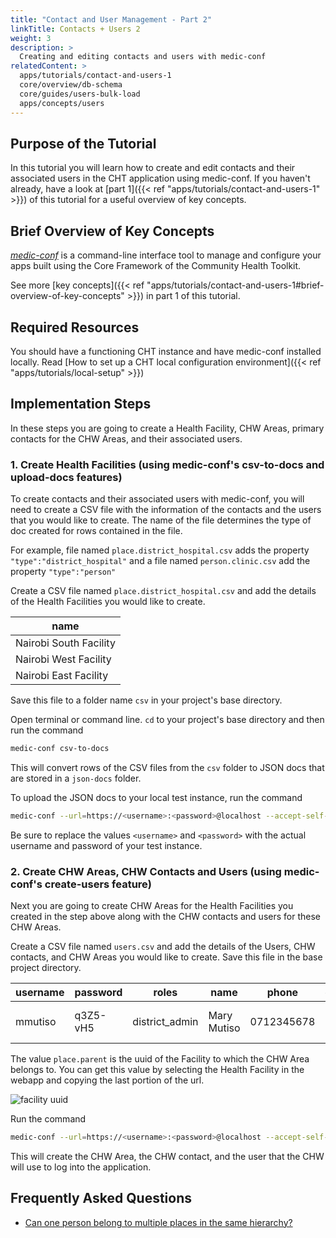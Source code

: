 ```yaml
---
title: "Contact and User Management - Part 2"
linkTitle: Contacts + Users 2
weight: 3
description: >
  Creating and editing contacts and users with medic-conf
relatedContent: >
  apps/tutorials/contact-and-users-1
  core/overview/db-schema
  core/guides/users-bulk-load
  apps/concepts/users
---
```


## Purpose of the Tutorial

In this tutorial you will learn how to create and edit contacts and their associated users in the CHT application using medic-conf. If you haven't already, have a look at [part 1]({{< ref "apps/tutorials/contact-and-users-1" >}}) of this tutorial for a useful overview of key concepts.

## Brief Overview of Key Concepts

[*medic-conf*](https://github.com/medic/medic-conf) is a command-line interface tool to manage and configure your apps built using the Core Framework of the Community Health Toolkit.

See more [key concepts]({{< ref "apps/tutorials/contact-and-users-1#brief-overview-of-key-concepts" >}}) in part 1 of this tutorial.

## Required Resources

You should have a functioning CHT instance and have medic-conf installed locally. Read [How to set up a CHT local configuration environment]({{< ref "apps/tutorials/local-setup" >}})

## Implementation Steps

In these steps you are going to create a Health Facility, CHW Areas, primary contacts for the CHW Areas, and their associated users.

### 1. Create Health Facilities (using medic-conf's csv-to-docs and upload-docs features)

To create contacts and their associated users with medic-conf, you will need to create a CSV file with the information of the contacts and the users that you would like to create. The name of the file determines the type of doc created for rows contained in the file.

For example, file named `place.district_hospital.csv` adds the property `"type":"district_hospital"` and a file named `person.clinic.csv` add the property `"type":"person"`

Create a CSV file named `place.district_hospital.csv` and add the details of the Health Facilities you would like to create.

| name                   |
| ---                    |
| Nairobi South Facility |
| Nairobi West Facility  |
| Nairobi East Facility  |

Save this file to a folder name `csv` in your project's base directory.

Open terminal or command line. `cd` to your project's base directory and then run the command

```zsh
medic-conf csv-to-docs
```

This will convert rows of the CSV files from the `csv` folder to JSON docs that are stored in a `json-docs` folder.

To upload the JSON docs to your local test instance, run the command

```zsh
medic-conf --url=https://<username>:<password>@localhost --accept-self-signed-certs upload-docs
```

Be sure to replace the values `<username>` and `<password>` with the actual username and password of your test instance.

### 2. Create CHW Areas, CHW Contacts and Users (using medic-conf's create-users feature)

Next you are going to create CHW Areas for the Health Facilities you created in the step above along with the CHW contacts and users for these CHW Areas.

Create a CSV file named `users.csv` and add the details of the Users, CHW contacts, and CHW Areas you would like to create. Save this file in the base project directory.

| username | password | roles | name | phone | contact.name | contact.phone | contact.sex | contact.age | place.type | place.name | place.parent |
| --- | --- | --- | --- | --- | --- | --- | --- | --- | --- | --- | --- |
| mmutiso | q3Z5-vH5 | district_admin | Mary Mutiso | 0712345678 | Mary Mutiso | 0712345678 | Female | 36 | health_center | Mary Mutiso's Area | `<facility uuid>` |

The value `place.parent` is the uuid of the Facility to which the CHW Area belongs to. You can get this value by selecting the Health Facility in the webapp and copying the last portion of the url.

![facility uuid](facility-uuid.png "Facility uuid")

Run the command

```zsh
medic-conf --url=https://<username>:<password>@localhost --accept-self-signed-certs create-users
```

This will create the CHW Area, the CHW contact, and the user that the CHW will use to log into the application.

## Frequently Asked Questions

- [Can one person belong to multiple places in the same hierarchy?](https://forum.communityhealthtoolkit.org/t/can-one-person-belong-to-multiple-places-in-the-same-hierarchy/101)
